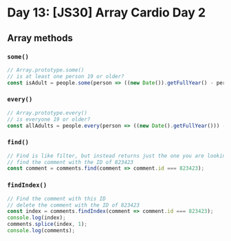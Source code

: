 # Day 13: [JS30] Array Cardio Day 2

## Array methods

### `some()`
  ```js
  // Array.prototype.some()  
  // is at least one person 19 or older?  
  const isAdult = people.some(person => ((new Date()).getFullYear() - person.year >= 19));
  ```
### `every()`
  ```js
  // Array.prototype.every()  
  // is everyone 19 or older?  
  const allAdults = people.every(person => ((new Date().getFullYear())) - person.year >= 19);
  ```
### `find()`
  ```js
  // Find is like filter, but instead returns just the one you are looking for  
  // find the comment with the ID of 823423
  const comment = comments.find(comment => comment.id === 823423);
  ```
### `findIndex()`
  ```js
  // Find the comment with this ID
  // delete the comment with the ID of 823423
  const index = comments.findIndex(comment => comment.id === 823423);
  console.log(index);
  comments.splice(index, 1);
  console.log(comments);
  ```